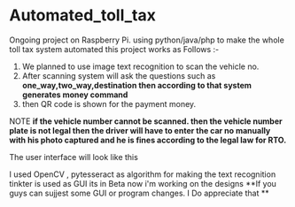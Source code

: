 # Automated_toll_tax

Ongoing project on Raspberry Pi. using python/java/php to make the whole toll tax system automated
this project works as Follows :-
1) We planned to use image text recognition to scan the vehicle no.
2) After scanning system will ask the questions such as **one_way,two_way,destination then according to that system generates money command**
3) then QR code is shown for the payment money.


NOTE **if the vehicle number cannot be scanned. then the vehicle number plate is not legal then the driver will have to enter the car no manually with his photo captured and he is fines according to the legal law for RTO.**

The user interface will look like this 

I used OpenCV , pytesseract as algorithm for making the text recognition 
tinkter is used as GUI its in Beta now i'm working on the designs 
**If you guys can sujjest some GUI or program changes. I Do appreciate that **

